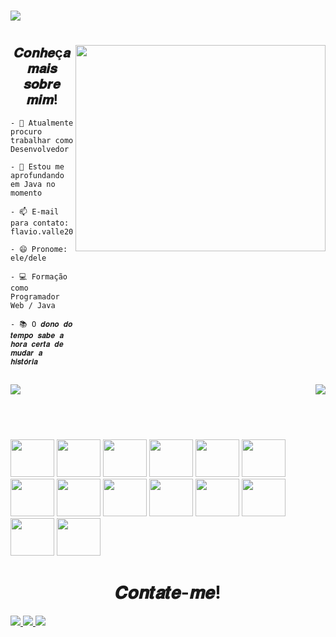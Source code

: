 #
<div>
<img align="center" src="https://readme-typing-svg.herokuapp.com?color=%23189AB4&size=25&vCenter=true&multiline=true&height=100&lines=Ol%C3%A1%2C+bem+vindos+ao+meu+perfil!.+;Meu+nome+%C3%A9+Flavio+Valle.;Desenvolvedor+Web."/>
  
</div>

#

<div class="container">
  <img align="right" src="https://i.pinimg.com/originals/e4/26/70/e426702edf874b181aced1e2fa5c6cde.gif" width="400px" height="330px" />
  <h2 align="center"> 𝑪𝒐𝒏𝒉𝒆ç𝒂 𝒎𝒂𝒊𝒔 𝒔𝒐𝒃𝒓𝒆 𝒎𝒊𝒎! </h2>
  
<div class="lista">
  
    - 🔭 Atualmente procuro trabalhar como Desenvolvedor

    - 🌱 Estou me aprofundando em Java no momento

    - 📫 E-mail para contato: flavio.valle2006@gmail.com

    - 😄 Pronome: ele/dele
  
    - 💻 Formação como Programador Web / Java
   
    - 📚 O 𝒅𝒐𝒏𝒐 𝒅𝒐 𝒕𝒆𝒎𝒑𝒐 𝒔𝒂𝒃𝒆 𝒂 𝒉𝒐𝒓𝒂 𝒄𝒆𝒓𝒕𝒂 𝒅𝒆 𝒎𝒖𝒅𝒂𝒓 𝒂 𝒉𝒊𝒔𝒕𝒐́𝒓𝒊𝒂
   </div>
  
  ##
  
  <div class="status">
    
<img src="https://github-readme-stats.vercel.app/api?username=flavio-valle&theme=react&show_icons=true&locale=pt-br" />
<img align="right" src="https://github-readme-stats.vercel.app/api/top-langs/?username=anuraghazra&langs_count=4"/>
    
  </div>
  
  ## <br>
  
  <div class="linguagens">
    
 <img src="https://cdn.jsdelivr.net/gh/devicons/devicon/icons/html5/html5-original-wordmark.svg" width="70px" height="60px"/> 
 <img src="https://cdn.jsdelivr.net/gh/devicons/devicon/icons/css3/css3-original-wordmark.svg" width="70px" height="60px" /> 
 <img src="https://cdn.jsdelivr.net/gh/devicons/devicon/icons/javascript/javascript-original.svg" width="70px" height="60px"/>
 <img src="https://cdn.jsdelivr.net/gh/devicons/devicon/icons/typescript/typescript-original.svg" width="70px" height="60px"/>
 <img src="https://cdn.jsdelivr.net/gh/devicons/devicon/icons/java/java-original-wordmark.svg"  width="70px" height="60px"/>
 <img src="https://cdn.jsdelivr.net/gh/devicons/devicon/icons/c/c-original.svg" width="70px" height="60px"/>
 <img src="https://cdn.jsdelivr.net/gh/devicons/devicon/icons/cplusplus/cplusplus-plain.svg" width="70px" height="60px"/>
 <img src="https://cdn.jsdelivr.net/gh/devicons/devicon/icons/python/python-original-wordmark.svg"width="70px" height="60px" />
 <img src="https://cdn.jsdelivr.net/gh/devicons/devicon/icons/react/react-original-wordmark.svg" width="70px" height="60px"/>
 <img src="https://cdn.jsdelivr.net/gh/devicons/devicon/icons/mysql/mysql-original-wordmark.svg" width="70px" height="60px"/>
 <img src="https://cdn.jsdelivr.net/gh/devicons/devicon/icons/nodejs/nodejs-original-wordmark.svg" width="70px" height="60px"/>
 <img src="https://cdn.jsdelivr.net/gh/devicons/devicon/icons/git/git-original-wordmark.svg" width="70px" height="60px"/>
 <img src="https://cdn.jsdelivr.net/gh/devicons/devicon/icons/github/github-original-wordmark.svg" width="70px" height="60px"/>
 <img src="https://cdn.jsdelivr.net/gh/devicons/devicon/icons/jquery/jquery-plain-wordmark.svg" width="70px" height="60px"/>

  </div>
  
  <div class="badges">
    <h1 style="text-align:center;">𝑪𝒐𝒏𝒕𝒂𝒕𝒆-𝒎𝒆!</h1>
    <a href="https://www.linkedin.com/in/flavio-valle-da-cunha/"> <img src="https://img.shields.io/badge/LinkedIn-0077B5?style=for-the-badge&logo=linkedin&logoColor=white"/> </a>
    <a href="https://github.com/flavio-valle"> <img src="https://img.shields.io/badge/GitHub-100000?style=for-the-badge&logo=github&logoColor=white"/> </a>
    <a href=""> <img src="https://img.shields.io/badge/Discord-7289DA?style=for-the-badge&logo=discord&logoColor=white" /> </a>
    
  </div>
  
</div>
